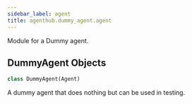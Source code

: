 ```yaml
---
sidebar_label: agent
title: agenthub.dummy_agent.agent
---
```


Module for a Dummy agent.

## DummyAgent Objects

```python
class DummyAgent(Agent)
```

A dummy agent that does nothing but can be used in testing.

